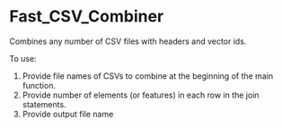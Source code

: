 # Fast_CSV_Combiner

Combines any number of CSV files with headers and vector ids. 

To use:

1. Provide file names of CSVs to combine at the beginning of the main function.
2. Provide number of elements (or features) in each row in the join statements. 
3. Provide output file name
